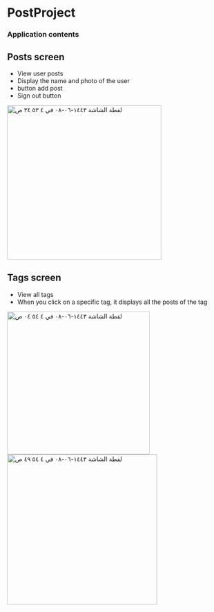 # PostProject


### Application contents 

## Posts screen
- View user posts
- Display the name and photo of the user
- button add post
- Sign out button


<img width="357" alt="‏لقطة الشاشة ١٤٤٣-٠٦-٠٨ في ٤ ٥٣ ٣٤ ص" src="https://user-images.githubusercontent.com/56774274/149010848-a381e56d-e9a0-44f0-b7f5-3973a6f4604b.png">



## Tags screen
- View all tags
- When you click on a specific tag, it displays all the posts of the tag


<img width="330" alt="‏لقطة الشاشة ١٤٤٣-٠٦-٠٨ في ٤ ٥٤ ٠٤ ص" src="https://user-images.githubusercontent.com/56774274/149012702-51d4eac6-a397-4497-9496-629bcec6f4f2.png">                                          <img width="347" alt="‏لقطة الشاشة ١٤٤٣-٠٦-٠٨ في ٤ ٥٤ ٤٩ ص" src="https://user-images.githubusercontent.com/56774274/149012751-da4c0957-12d4-42bf-9a32-19ee2baaec9e.png">

